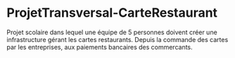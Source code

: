 # ProjetTransversal-CarteRestaurant
Projet scolaire dans lequel une équipe de 5 personnes doivent créer une infrastructure gérant les cartes restaurants. Depuis la commande des cartes par les entreprises, aux paiements bancaires des commercants.
